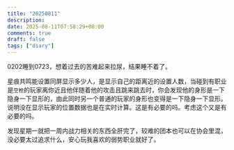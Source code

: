 ```yaml
---
title: "20250811"
description: 
date: 2025-08-11T07:58:29+08:00
comments: true
draft: false
tags: ["diary"]
---
```

0202睡到0723，想着过去的苦难起来拉尿，结果睡不着了。

星痕共鸣能设置同屏显示多少人，是显示自己的距离近的设置人数，当碰到有职业是`空枪`的玩家离你近且他伴随着他的攻击且跳来跳去时，你会发现他的身形是一下隐身一下显形的，由此同时另一个普通的玩家的身形也变得是一下隐身一下显形。说明没在显示玩家的位置数据也是在实时计算。这是有必要的吗。考虑这个又是有必要的吗。

发现星期一就把一周内战力相关的东西全肝完了，较难的团本也可以在协会里混，没必要太过追求什么，安心玩我喜欢的弱势职业就好了。
